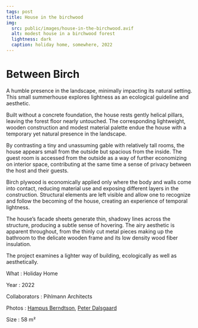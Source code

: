 ```yaml
---
tags: post
title: House in the birchwood
img:
  src: public/images/house-in-the-birchwood.avif
  alt: modest house in a birchwood forest
  lightness: dark
  caption: holiday home, somewhere, 2022
---
```

# Between Birch

A humble presence in the landscape, minimally impacting its natural setting. This small summerhouse explores lightness as an ecological guideline and aesthetic.

Built without a concrete foundation, the house rests gently helical pillars, leaving the forest floor nearly untouched. The corresponding lightweight, wooden construction and modest material palette endue the house with a temporary yet natural presence in the landscape.

By contrasting a tiny and unassuming gable with relatively tall rooms, the house appears small from the outside but spacious from the inside. The guest room is accessed from the outside as a way of further economizing on interior space, contributing at the same time a sense of privacy between the host and their guests.

Birch plywood is economically applied only where the body and walls come into contact, reducing material use and exposing different layers in the construction. Structural elements are left visible and allow one to recognize and follow the becoming of the house, creating an experience of temporal lightness.

The house’s facade sheets generate thin, shadowy lines across the structure, producing a subtle sense of hovering. The airy aesthetic is apparent throughout, from the thinly cut metal pieces making up the bathroom to the delicate wooden frame and its low density wood fiber insulation.

The project examines a lighter way of building, ecologically as well as aesthetically.

What
: Holiday Home

Year
: 2022

Collaborators
: Pihlmann Architects

Photos
: [Hampus Berndtson](http://hampusberndtson.com/), [Peter Dalsgaard](https://www.instagram.com/pedalsgaard/?hl=da)

Size
: 58 m²